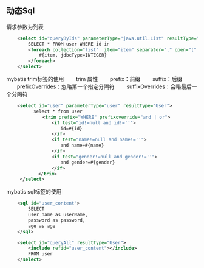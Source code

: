 ## 动态Sql

请求参数为列表

```xml
	<select id="queryByIds" parameterType="java.util.List" resultType="User">
		SELECT * FROM user WHERE id in
		<foreach collection="list"  item="item" separator="," open="(" close=")" index="" >
			#{item, jdbcType=INTEGER}	
		</foreach>
	</select>
```

mybatis trim标签的使用
　　trim 属性
　　prefix：前缀
　　suffix：后缀
　　prefixOverrides：忽略第一个指定分隔符
　　suffixOverrides：会略最后一个分隔符

```xml
  	<select id="user" parameterType="user" resultType="User">
　　　　　　select * from user 
　　　　　　　　<trim prefix="WHERE" prefixoverride="and | or">
　　　　　　　　　　<if test="id!=null and id!=''">
　　　　　　　　　　　　id=#{id}
　　　　　　　　　　</if>
　　　　　　　　　　<if test="name!=null and name!=''">
　　　　　　　　　　　　and name=#{name}
　　　　　　　　　　</if>
　　　　　　　　　　<if test="gender!=null and gender!=''">
　　　　　　　　　　　　and gender=#{gender}
　　　　　　　　　　</if>
　　　　　　　</trim>
　　　</select>
```

mybatis sql标签的使用

```xml
	<sql id="user_content">
		SELECT 
		user_name as userName,
		password as password,
		age as age
	</sql>

    <select id="queryAll" resultType="User">
		<include refid="user_content"></include>
		FROM user
	</select>
```

